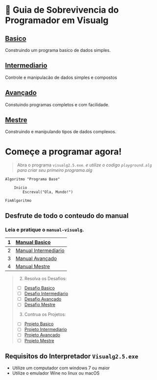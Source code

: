 


# :card_index: Guia de Sobrevivencia do Programador em Visualg
## [Basico](manual-visualg/1.basico.md/README.md)
Construindo um programa basico de dados simples.
## [Intermediario](manual-visualg/2.intermediario.md/README.md)
Controle e manipulacão de dados simples e compostos
## [Avançado](manual-visualg/3.avancado.md/README.md)
Constuindo programas completos e com facilidade.
## [Mestre](manual-visualg/4.mestre.md/README.md)
Construindo e manipulando tipos de dados complexos.   

# Começe a programar agora!  
> Abra o programa `visualg2.5.exe`. 
> _e utilize o codigo `playground.alg` para criar seu primeiro programa.alg_   
~~~ alg
Algoritmo "Programa Base"
    
    Inicio
        Escreval("Ola, Mundo!")

FimAlgoritmo
~~~

## Desfrute de todo o conteudo do manual

### Leia e pratique o `manual-visualg`.
|1|[Manual Basico](manual-visualg/1.basico.md/README.md)|
|:---|:---|
|2|[Manual Intermediario](manual-visualg/2.intermediario.md/README.md)|
|3|[Manual Avançado](manual-visualg/3.avancado.md/README.md)|
|4|[Manual Mestre](manual-visualg/4.mestre.md/README.md)|


>2. Resolva os Desafios: 
>   - [ ] [Desafio Basico](manual-visualg/1.basico.md/desafios/README.md)  
>   - [ ] [Desafio Intermediario](manual-visualg/2.intermediario.md/desafios/README.md)  
>   - [ ] [Desafio Avançado](manual-visualg/3.avancado.md/desafios/README.md)   
>   - [ ] [Desafio Mestre](manual-visualg/4.mestre.md/desafios/README.md)    
>3. Contrua os Projetos: 
>   - [ ] [Projeto Basico](manual-visualg/1.basico.md/projetos/README.md)  
>   - [ ] [Projeto Intermediario](manual-visualg/2.intermediario.md/projetos/README.md)  
>   - [ ] [Projeto Avançado](manual-visualg/3.avancado.md/projetos/README.md)  
>   - [ ] [Projeto Mestre](manual-visualg/4.mestre.md/projetos/README.md)    

## Requisitos do Interpretador `Visualg2.5.exe`
* Utilize um computador com windows 7 ou maior
* Utilize o emulador Wine no linux ou macOS